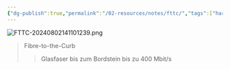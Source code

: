 ```yaml
---
{"dg-publish":true,"permalink":"/02-resources/notes/fttc/","tags":["hardware","netzwerk"],"noteIcon":"","updated":"2025-09-05T10:12:28.000+02:00"}
---
```


![FTTC-20240802141101239.png](/img/user/02%20-%20RESOURCES/Files/IMG/FTTC-20240802141101239.png)
>Fibre-to-the-Curb
>>Glasfaser bis zum Bordstein
>>bis zu 400 Mbit/s